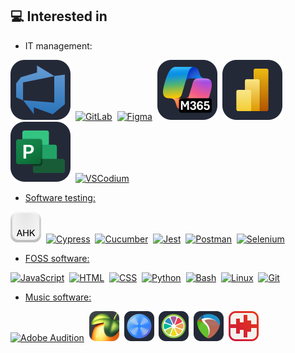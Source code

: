 ## 💻 Interested in

* IT management:

<a href="https://azure.microsoft.com/pt-br/products/devops/server/"><img src="./azure-devops.svg" alt="Azure DevOps" title="Azure DevOps"/></a> &nbsp;<a href="https://about.gitlab.com/"><img src="https://skillicons.dev/icons?i=gitlab" alt="GitLab" title="GitLab"/></a> &nbsp;<a href="https://www.figma.com/"><img src="https://skillicons.dev/icons?i=figma" alt="Figma" title="Figma"/></a> &nbsp;<a href="https://www.microsoft365.com/"><img src="./ms-365.svg" alt="Microsoft 365" title="Microsoft 365"/></a> &nbsp;<a href="https://powerbi.microsoft.com/"><img src="./power-bi.svg" alt="Power BI" title="Power BI"/></a> &nbsp;<a href="https://www.microsoft.com/en-us/microsoft-365/planner/microsoft-project"><img src="./ms-project.svg" alt="Microsoft Project" title="Microsoft Project"/></a> &nbsp;<a href="https://vscodium.com/"><img src="https://skillicons.dev/icons?i=vscodium" alt="VSCodium" title="VSCodium"/>

* Software testing:

<a href="https://autohotkey.com/"><img src="./autohotkey.svg" height="49" alt="AutoHotKey" title="AutoHotKey"/></a> &nbsp;<a href="https://www.cypress.io/"><img src="https://skillicons.dev/icons?i=cypress&theme=light" alt="Cypress" title="Cypress"/></a> &nbsp;<a href="https://cucumber.io/"><img src="https://skillicons.dev/icons?i=gherkin" alt="Cucumber" title="Cucumber"/></a> &nbsp;<a href="https://jestjs.io/"><img src="https://skillicons.dev/icons?i=jest" alt="Jest" title="Jest"/></a> &nbsp;<a href="https://www.postman.com/"><img src="https://skillicons.dev/icons?i=postman" alt="Postman" title="Postman"/></a> &nbsp;<a href="https://www.selenium.dev/"><img src="https://skillicons.dev/icons?i=selenium" alt="Selenium" title="Selenium"/>

* FOSS software:

<a href="https://developer.mozilla.org/en-US/docs/Web/JavaScript/Guide/Introduction"><img src="https://skillicons.dev/icons?i=js" alt="JavaScript" title="JavaScript"/></a> &nbsp;<a href="https://developer.mozilla.org/en-US/docs/Web/HTML"><img src="https://skillicons.dev/icons?i=html" alt="HTML" title="HTML"/></a> &nbsp;<a href="https://developer.mozilla.org/en-US/docs/Web/CSS"><img src="https://skillicons.dev/icons?i=css" alt="CSS" title="CSS"/></a> &nbsp;<a href="https://www.python.org/"><img src="https://skillicons.dev/icons?i=python" alt="Python" title="Python"/></a> &nbsp;<a href="https://www.gnu.org/software/bash/"><img src="https://skillicons.dev/icons?i=bash" alt="Bash" title="Bash"/></a> &nbsp;<a href="https://www.kernel.org/linux.html"><img src="https://skillicons.dev/icons?i=linux&theme=light" alt="Linux" title="Linux"/></a> &nbsp;<a href="https://git-scm.com/"><img src="https://skillicons.dev/icons?i=git" alt="Git" title="Git"/>

* Music software:

<a href="https://www.adobe.com/products/audition.html"><img src="https://skillicons.dev/icons?i=au" alt="Adobe Audition" title="Adobe Audition"/></a> &nbsp;<a href="https://www.image-line.com/fl-studio/"><img src="./FL-Studio.png" height="48" alt="FL Studio" title="FL Studio"/></a> &nbsp;<a href="https://www.izotope.com/en/products/rx.html"><img src="./izotope_rx.svg" height="48" alt="iZotope RX" title="iZotope RX"/></a> &nbsp;<a href="https://juce.com/"><img src="./juce.svg" height="48" alt="JUCE Framework" title="JUCE Framework"/></a> &nbsp;<a href="https://www.reaper.fm/"><img src="./reaper-icon-69.png" height=48 alt="REAPER" title="REAPER"/></a> &nbsp;<a href="https://tenacityaudio.org/"><img src="./tenacity.svg" height=48 alt="Tenacity" title="Tenacity"/>
